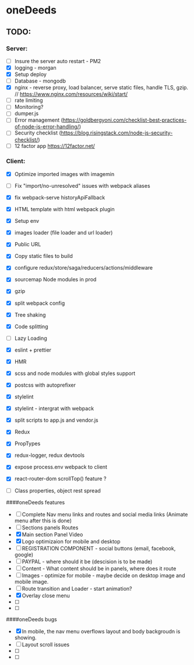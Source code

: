 # oneDeeds

## TODO:

### Server:

- [ ] Insure the server auto restart - PM2
- [x] logging - morgan
- [x] Setup deploy
- [ ] Database - mongodb
- [x] nginx - reverse proxy, load balancer, serve static files, handle TLS, gzip. // https://www.nginx.com/resources/wiki/start/
- [ ] rate limiting
- [ ] Monitoring?
- [ ] dumper.js
- [ ] Error management (https://goldbergyoni.com/checklist-best-practices-of-node-js-error-handling/)
- [ ] Security checklist (https://blog.risingstack.com/node-js-security-checklist/)
- [ ] 12 factor app https://12factor.net/

### Client:

- [x] Optimize imported images with imagemin
- [ ] Fix "import/no-unresolved" issues with webpack aliases
- [x] fix webpack-serve historyApiFallback
- [x] HTML template with html webpack plugin
- [x] Setup env
- [x] images loader (file loader and url loader)
- [x] Public URL
- [x] Copy static files to build
- [x] configure redux/store/saga/reducers/actions/middleware
- [x] sourcemap Node modules in prod
- [x] gzip
- [x] split webpack config
- [x] Tree shaking
- [x] Code splitting
- [ ] Lazy Loading
- [x] eslint + prettier
- [x] HMR
- [x] scss and node modules with global styles support
- [x] postcss with autoprefixer
- [x] stylelint
- [x] stylelint - intergrat with webpack
- [x] split scripts to app.js and vendor.js
- [x] Redux
- [x] PropTypes
- [x] redux-logger, redux devtools
- [x] expose process.env webpack to client
- [x] react-router-dom scrollTop() feature ?
- [ ] Class properties, object rest spread


####oneDeeds features
- [ ] Complete Nav menu links and routes and social media links (Animate menu after this is done)
- [ ] Sections panels Routes
- [x] Main section Panel Video
- [x] Logo optimizaion for mobile and desktop
- [ ] REGISTRATION COMPONENT - social buttons (email, facebook, google)
- [ ] PAYPAL - where should it be (descision is to be made)
- [ ] Content - What content should be in panels, where does it route
- [ ] Images - optimize for mobile - maybe decide on desktop image and mobile image.
- [ ] Route transition and Loader - start animation?
- [x] Overlay close menu
- [ ]
- [ ]


####oneDeeds bugs
- [x] In mobile, the nav menu overflows layout and body backgroudn is showing.
- [ ] Layout scroll issues
- [ ]
- [ ]
